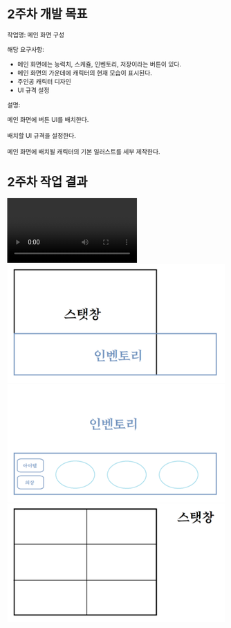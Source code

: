 # 2주차 개발 목표

작업명: 메인 화면 구성

해당 요구사항: 
*  메인 화면에는 능력치, 스케쥴, 인벤토리, 저장이라는 버튼이 있다.
*  메인 화면의 가운데에 캐릭터의 현재 모습이 표시된다.
*  주인공 캐릭터 디자인
*  UI 규격 설정

설명:   

메인 화면에 버튼 UI를 배치한다.  
<br>
배치할 UI 규격을 설정한다.  
<br>
메인 화면에 배치될 캐릭터의 기본 일러스트를 세부 제작한다.  


# 2주차 작업 결과
<video controls>
    <source src="2주차작업결과.mp4" type="video/mp4">
    Sorry, your browser doesn't support embedded videos.
</video>

<img src = "./files/w02/img/UI규격.png">  
<img src = "./files/w02/img/인벤토리규격.png">  
<img src = "./files/w02/img/스탯창규격.png">
